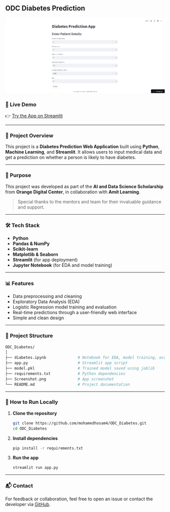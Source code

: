 
## ODC Diabetes Prediction

[![App Screenshot](https://github.com/mohamedhosam4/ODC_Diabetes/blob/main/Screenshot%202025-05-06%20014905.png)](https://odcdiabetes.streamlit.app/)

### 🔗 Live Demo
👉 [Try the App on Streamlit](https://odcdiabetes.streamlit.app/)

---

### 🧠 Project Overview

This project is a **Diabetes Prediction Web Application** built using **Python**, **Machine Learning**, and **Streamlit**. It allows users to input medical data and get a prediction on whether a person is likely to have diabetes.


---

### 🎯 Purpose

This project was developed as part of the **AI and Data Science Scholarship** from **Orange Digital Center**, in collaboration with **Amit Learning**.

> Special thanks to the mentors and team for their invaluable guidance and support.

---

### 🛠️ Tech Stack

- **Python**
- **Pandas & NumPy**
- **Scikit-learn**
- **Matplotlib & Seaborn**
- **Streamlit** (for app deployment)
- **Jupyter Notebook** (for EDA and model training)

---

### 📊 Features

- Data preprocessing and cleaning
- Exploratory Data Analysis (EDA)
- Logistic Regression model training and evaluation
- Real-time predictions through a user-friendly web interface
- Simple and clean design

---

### 📁 Project Structure

```bash
ODC_Diabetes/
│
├── diabetes.ipynb              # Notebook for EDA, model training, evaluation
├── app.py                      # Streamlit app script
├── model.pkl                   # Trained model saved using joblib
├── requirements.txt            # Python dependencies
├── Screenshot.png              # App screenshot
└── README.md                   # Project documentation
```

---

### 🚀 How to Run Locally

1. **Clone the repository**
   ```bash
   git clone https://github.com/mohamedhosam4/ODC_Diabetes.git
   cd ODC_Diabetes
   ```

2. **Install dependencies**
   ```bash
   pip install -r requirements.txt
   ```

3. **Run the app**
   ```bash
   streamlit run app.py
   ```

---

### 📬 Contact

For feedback or collaboration, feel free to open an issue or contact the developer via [GitHub](https://github.com/mohamedhosam4).

